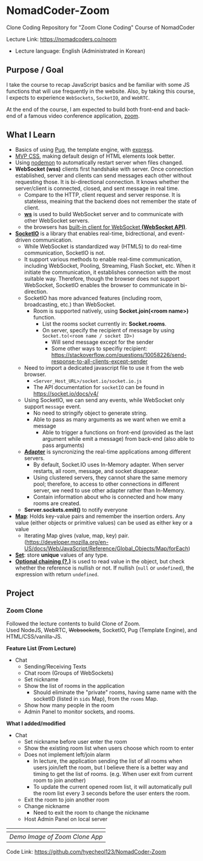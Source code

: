 # NomadCoder-Zoom

Clone Coding Repository for "Zoom Clone Coding" Course of NomadCoder

Lecture Link: https://nomadcoders.co/noom

- Lecture language: English (Administrated in Korean)

## Purpose / Goal

I take the course to recap JavaScript basics and be familiar with some JS functions that will use frequently in the website.
Also, by taking this course, I expects to experience `WebSockets`, `SocketIO`, and `WebRTC`.

At the end of the course, I am expected to build both front-end and back-end of a famous video conference application, [zoom](zoom.us).

## What I Learn

- Basics of using [Pug](https://pugjs.org/api/getting-started.html), the template engine, with [express](http://expressjs.com/).
- [MVP CSS](https://andybrewer.github.io/mvp/), making default design of HTML elements look better.
- Using [nodemon](https://nodemon.io/) to automatically restart server when files changed.
- **WebSocket (wss)** clients first handshake with server.
  Once connection established, server and clients can send messages each other without requesting those.
  It is bi-directional connection.
  It knows whether the server/client is connected, closed, and sent message in real time.
  - Compare to the HTTP, client request and server response.
    It is stateless, meaining that the backend does not remember the state of client.
  - [**ws**](https://www.npmjs.com/package/ws) is used to build WebSocket server and to communicate with other WebSocket servers.
  - the browsers has [built-in client for WebSocket **(WebSocket API)**](https://developer.mozilla.org/en-US/docs/Web/API/WebSocket).
- [**SocketIO**](https://socket.io/) is a library that enables real-time, bidrectional, and event-driven communication.
  - While WebSocket is standardized way (HTML5) to do real-time communication, SocketIO is not.
  - It support various methods to enable real-time communication, including WebSocket, Pooling, Streaming, Flash Socket, etc.
    When it initiate the communication, it establishes connection with the most suitable way.
    Therefore, though the browser does not support WebSocket, SocketIO enables the browser to communicate in bi-direction.
  - SocketIO has more advanced features (including room, broadcasting, etc.) than WebSocket.
    - Room is supported natively, using **Socket.join(\<room name>)** function.
      - List the rooms socket currently in: **Socket.rooms**.
      - On server, specify the recipient of message by using `Socket.to(<room name / socket ID>)`
        - Will send message except for the sender
        - Some other ways to specifiy recipient: https://stackoverflow.com/questions/10058226/send-response-to-all-clients-except-sender
  - Need to import a dedicated javascript file to use it from the web browser.
    - `<Server_Host_URL>/socket.io/socket.io.js`
    - The API documentation for `socketIO` can be found in https://socket.io/docs/v4/
  - Using SocketIO, we can send any events, while WebSocket only support `message` event.
    - No need to stringify object to generate string.
    - Able to pass as many arguments as we want when we emit a message
      - Able to trigger a functions on front-end (provided as the last argument while emit a message) from back-end (also able to pass arguments)
  - [**Adapter**](https://socket.io/docs/v4/adapter/) is syncronizing the real-time applications among different servers.
    - By default, Socket.IO uses In-Memory adapter.
      When server restarts, all room, message, and socket disappear.
    - Using clustered servers, they cannot share the same memory pool; therefore, to access to other connections in different server, we need to use other adapter rather than In-Memory.
    - Contain information about who is connected and how many rooms are created.
  - **Server.sockets.emit()** to notify everyone
- [**Map**](https://developer.mozilla.org/en-US/docs/Web/JavaScript/Reference/Global_Objects/Map): Holds key-value pairs and remember the insertion orders.
  Any value (either objects or primitive values) can be used as either key or a value
  - Iterating Map gives (value, map, key) pair. (https://developer.mozilla.org/en-US/docs/Web/JavaScript/Reference/Global_Objects/Map/forEach)
- [**Set**](https://developer.mozilla.org/en-US/docs/Web/JavaScript/Reference/Global_Objects/Set): store **unique** values of any type.
- [**Optional chaining (?.)**](https://developer.mozilla.org/en-US/docs/Web/JavaScript/Reference/Operators/Optional_chaining) is used to read value in the object, but check whether the reference is nullish or not.
  If nullish (`null` or `undefined`), the expression with return `undefined`.

## Project

### Zoom Clone

Followed the lecture contents to build Clone of Zoom.  
Used NodeJS, WebRTC, ~~Websockets~~, SocketIO, Pug (Template Engine), and HTML/CSS/vanilla-JS.

**Feature List (From Lecture)**

- Chat
  - Sending/Receiving Texts
  - Chat room (Groups of WebSockets)
  - Set nickname
  - Show the list of rooms in the application
    - Should eliminate the "private" rooms, having same name with the socketID (listed in `sids` Map), from the `rooms` Map.
  - Show how many people in the room
  - Admin Panel to monitor sockets, and rooms.

**What I added/modified**

- Chat
  - Set nickname before user enter the room
  - Show the existing room list when users choose which room to enter
  - Does not implement left/join alarm
    - In lecture, the application sending the list of all rooms when users join/left the room, but I believe there is a better way and timing to get the list of rooms.
      (e.g. When user exit from current room to join another)
    - To update the current opened room list, it will automatically pull the room list every 3 seconds before the user enters the room.
  - Exit the room to join another room
  - Change nickname
    - Need to exit the room to change the nickname
  - Host Admin Panel on local server

|             ![]()              |
| :----------------------------: |
| _Demo Image of Zoom Clone App_ |

Code Link: https://github.com/hyecheol123/NomadCoder-Zoom

